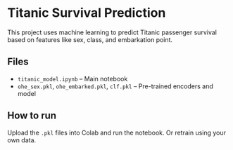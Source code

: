 # Titanic Survival Prediction

This project uses machine learning to predict Titanic passenger survival based on features like sex, class, and embarkation point.

## Files
- `titanic_model.ipynb` – Main notebook
- `ohe_sex.pkl`, `ohe_embarked.pkl`, `clf.pkl` – Pre-trained encoders and model

## How to run
Upload the `.pkl` files into Colab and run the notebook. Or retrain using your own data.
